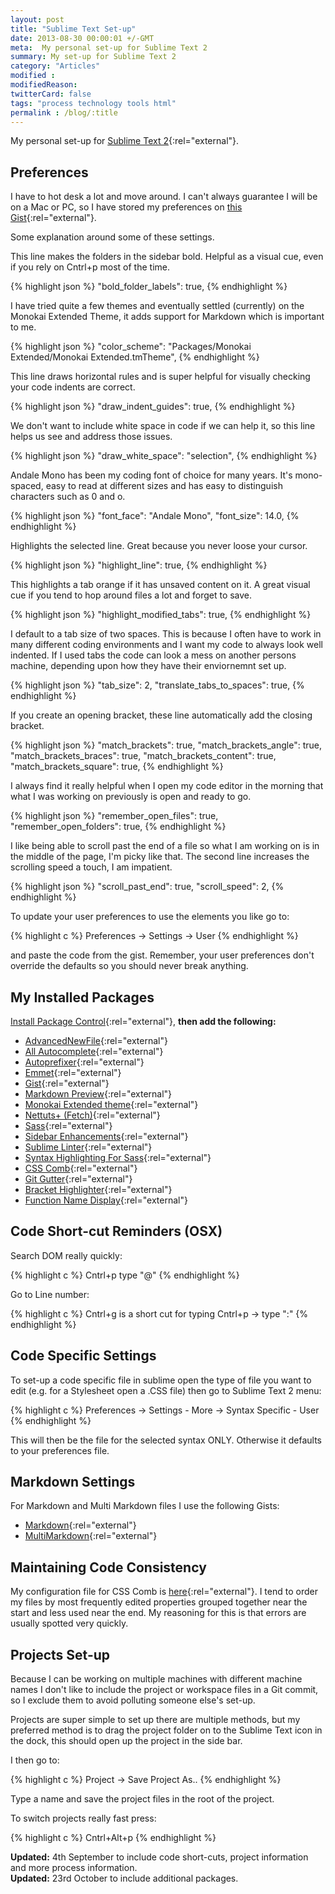 ```yaml
---
layout: post
title: "Sublime Text Set-up"
date: 2013-08-30 00:00:01 +/-GMT
meta:  My personal set-up for Sublime Text 2
summary: My set-up for Sublime Text 2
category: "Articles"
modified :
modifiedReason:
twitterCard: false
tags: "process technology tools html"
permalink : /blog/:title
---
```


My personal set-up for [Sublime Text 2](https://www.sublimetext.com "Sublime Text 2"){:rel="external"}.

## Preferences

I have to hot desk a lot and move around. I can't always guarantee I will be on a Mac or PC, so I have stored my preferences on [this Gist](https://gist.github.com/vipickering/6375327){:rel="external"}.

Some explanation around some of these settings.

This line makes the folders in the sidebar bold. Helpful as a visual cue, even if you rely on Cntrl+p most of the time.

{% highlight json %}
  "bold_folder_labels": true,
{% endhighlight %}

I have tried quite a few themes and eventually settled (currently) on the Monokai Extended Theme, it adds support for Markdown which is important to me.

{% highlight json %}
  "color_scheme": "Packages/Monokai Extended/Monokai Extended.tmTheme",
{% endhighlight %}

This line draws horizontal rules and is super helpful for visually checking your code indents are correct.

{% highlight json %}
  "draw_indent_guides": true,
{% endhighlight %}

We don't want to include white space in code if we can help it, so this line helps us see and address those issues.

{% highlight json %}
  "draw_white_space": "selection",
{% endhighlight %}

Andale Mono has been my coding font of choice for many years. It's mono-spaced, easy to read at different sizes and has easy to distinguish characters such as 0 and o.

{% highlight json %}
  "font_face": "Andale Mono",
  "font_size": 14.0,
{% endhighlight %}

Highlights the selected line. Great because you never loose your cursor.

{% highlight json %}
  "highlight_line": true,
{% endhighlight %}

This highlights a tab orange if it has unsaved content on it. A great visual cue if you tend to hop around files a lot and forget to save.

{% highlight json %}
  "highlight_modified_tabs": true,
{% endhighlight %}

I default to a tab size of two spaces. This is because I often have to work in many different coding environments and I want my code to always look well indented. If I used tabs the code can look a mess on another persons machine, depending upon how they have their enviornemnt set up.

{% highlight json %}
  "tab_size": 2,
  "translate_tabs_to_spaces": true,
{% endhighlight %}

If you create an opening bracket, these line automatically add the closing bracket.

{% highlight json %}
  "match_brackets": true,
  "match_brackets_angle": true,
  "match_brackets_braces": true,
  "match_brackets_content": true,
  "match_brackets_square": true,
{% endhighlight %}

I always find it really helpful when I open my code editor in the morning that what I was working on previously is open and ready to go.

{% highlight json %}
  "remember_open_files": true,
  "remember_open_folders": true,
{% endhighlight %}

I like being able to scroll past the end of a file so what I am working on is in the middle of the page, I'm picky like that.
The second line increases the scrolling speed a touch, I am impatient.

{% highlight json %}
  "scroll_past_end": true,
  "scroll_speed": 2,
{% endhighlight %}

To update your user preferences to use the elements you like go to:

{% highlight c %}
  Preferences -> Settings -> User
{% endhighlight %}

and paste the code from the gist. Remember, your user preferences don't override the defaults so you should never break anything.

## My Installed Packages
[Install Package Control](https://packagecontrol.io){:rel="external"}, **then add the following:**

-  [AdvancedNewFile](https://github.com/skuroda/Sublime-AdvancedNewFile){:rel="external"}
-  [All Autocomplete](https://github.com/alienhard/SublimeAllAutocomplete){:rel="external"}
-  [Autoprefixer](https://github.com/sindresorhus/sublime-autoprefixer){:rel="external"}
-  [Emmet](https://docs.emmet.io){:rel="external"}
-  [Gist](https://github.com/condemil/Gist){:rel="external"}
-  [Markdown Preview](https://github.com/revolunet/sublimetext-markdown-preview){:rel="external"}
-  [Monokai Extended theme](https://github.com/jonschlinkert/sublime-monokai-extended){:rel="external"}
-  [Nettuts+ (Fetch)](https://net.tutsplus.com/articles/news/introducing-nettuts-fetch/){:rel="external"}
-  [Sass](https://github.com/mischah/Sublime-Text-2-Settings/tree/master/Sass){:rel="external"}
-  [Sidebar Enhancements](https://github.com/titoBouzout/SideBarEnhancements/tree/st3){:rel="external"}
-  [Sublime Linter](https://github.com/SublimeLinter/SublimeLinter){:rel="external"}
-  [Syntax Highlighting For Sass](https://github.com/P233/Syntax-highlighting-for-Sass){:rel="external"}
-  [CSS Comb](https://csscomb.com){:rel="external"}
-  [Git Gutter](https://github.com/jisaacks/GitGutter){:rel="external"}
-  [Bracket Highlighter](https://github.com/facelessuser/BracketHighlighter){:rel="external"}
-  [Function Name Display](https://github.com/akrabat/SublimeFunctionNameDisplay){:rel="external"}

## Code Short-cut Reminders (OSX)

Search DOM really quickly:

{% highlight c %}
Cntrl+p type "@"
{% endhighlight %}

Go to Line number:

{% highlight c %}
Cntrl+g is a short cut for typing Cntrl+p -> type ":"
{% endhighlight %}

## Code Specific Settings
To set-up a code specific file in sublime open the type of file you want to edit (e.g. for a Stylesheet open a .CSS file) then go to Sublime Text 2 menu:

{% highlight c %}
Preferences -> Settings - More -> Syntax Specific - User
{% endhighlight %}

This will then be the file for the selected syntax ONLY. Otherwise it defaults to your preferences file.

## Markdown Settings

For Markdown and Multi Markdown files I use the following Gists:

-  [Markdown](https://gist.github.com/vipickering/6672778){:rel="external"}
-  [MultiMarkdown](https://gist.github.com/vipickering/6672771){:rel="external"}

## Maintaining Code Consistency

My configuration file for CSS Comb is [here](https://gist.github.com/vipickering/6582514){:rel="external"}. I tend to order my files by most frequently edited properties grouped together near the start and less used near the end. My reasoning for this is that errors are usually spotted very quickly.

## Projects Set-up
Because I can be working on multiple machines with different machine names I don't like to include the project or workspace files in a Git commit, so I exclude them to avoid polluting someone else's set-up.

Projects are super simple to set up there are multiple methods, but my preferred method is to drag the project folder on to the Sublime Text icon in the dock, this should open up the project in the side bar.

I then go to:

{% highlight c %}
Project -> Save Project As..
{% endhighlight %}

Type a name and save the project files in the root of the project.

To switch projects really fast press:

{% highlight c %}
Cntrl+Alt+p
{% endhighlight %}

<p class="updateHighlight"><strong>Updated:</strong> 4th September to include code short-cuts, project information and more process information.<br/><strong>Updated:</strong> 23rd October to include additional packages.</p>



